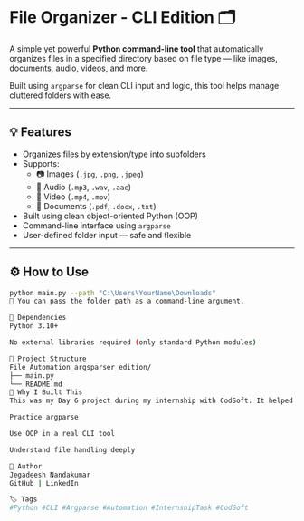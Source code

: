 # File Organizer - CLI Edition 🗂️

A simple yet powerful **Python command-line tool** that automatically organizes files in a specified directory based on file type — like images, documents, audio, videos, and more.

Built using `argparse` for clean CLI input and logic, this tool helps manage cluttered folders with ease.

---

## 💡 Features

- Organizes files by extension/type into subfolders
- Supports:
  - 📷 Images (`.jpg`, `.png`, `.jpeg`)
  - 🎵 Audio (`.mp3`, `.wav`, `.aac`)
  - 🎥 Video (`.mp4`, `.mov`)
  - 📄 Documents (`.pdf`, `.docx`, `.txt`)
- Built using clean object-oriented Python (OOP)
- Command-line interface using `argparse`
- User-defined folder input — safe and flexible

---

## ⚙️ How to Use

```bash
python main.py --path "C:\Users\YourName\Downloads"
🔸 You can pass the folder path as a command-line argument.

🧱 Dependencies
Python 3.10+

No external libraries required (only standard Python modules)

📁 Project Structure
File_Automation_argsparser_edition/
├── main.py
└── README.md
🧠 Why I Built This
This was my Day 6 project during my internship with CodSoft. It helped me:

Practice argparse

Use OOP in a real CLI tool

Understand file handling deeply

📌 Author
Jegadeesh Nandakumar
GitHub | LinkedIn

🏷️ Tags
#Python #CLI #Argparse #Automation #InternshipTask #CodSoft

